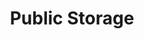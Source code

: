 ---
title: "Public Storage"
url: /portland/public-storage-northeast-prescott-court/
shop: storage rental
---